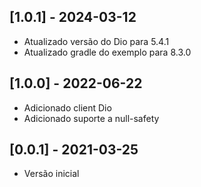 ## [1.0.1] - 2024-03-12
* Atualizado versão do Dio para 5.4.1
* Atualizado gradle do exemplo para 8.3.0

## [1.0.0] - 2022-06-22
* Adicionado client Dio
* Adicionado suporte a null-safety

## [0.0.1] - 2021-03-25
* Versão inicial
